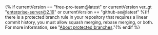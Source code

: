 {% if currentVersion == "free-pro-team@latest" or currentVersion ver_gt "enterprise-server@2.19" or currentVersion == "github-ae@latest" %}If there is a protected branch rule in your repository that requires a linear commit history, you must allow squash merging, rebase merging, or both. For more information, see "[About protected branches](/github/administering-a-repository/about-protected-branches#require-pull-request-reviews-before-merging)."{% endif %}
